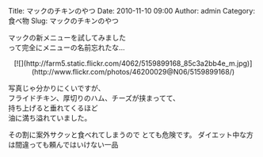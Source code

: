 Title: マックのチキンのやつ
Date: 2010-11-10 09:00
Author: admin
Category: 食べ物
Slug: マックのチキンのやつ

マックの新メニューを試してみました  
って完全にメニューの名前忘れたな…

<p>
<center>
[![](http://farm5.static.flickr.com/4062/5159899168_85c3a2bb4e_m.jpg)](http://www.flickr.com/photos/46200029@N06/5159899168/)

</center>
  
写真じゃ分かりにくいですが、  
フライドチキン、厚切りのハム、チーズが挟まってて、  
持ち上げると垂れてくるほど  
油に満ち溢れていました。

</p>
その割に案外サクッと食べれてしまうので  
とても危険です。  
ダイエット中な方は間違っても頼んではいけない一品  

